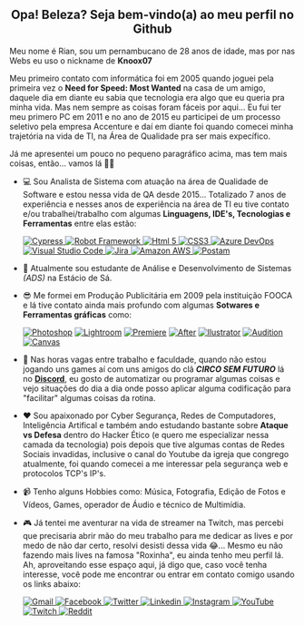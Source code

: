 <h2 align="center">Opa! Beleza? Seja bem-vindo(a) ao meu perfil no Github </h1>

Meu nome é Rian, sou um pernambucano de 28 anos de idade, mas por nas Webs eu uso o nickname de <b>Knoox07</b> 

Meu primeiro contato com informática foi em 2005 quando joguei pela primeira vez o <b>Need for Speed: Most Wanted</b> na casa de um amigo, daquele dia em diante eu sabia que tecnologia era algo que eu queria pra minha vida. Mas nem sempre as coisas foram fáceis por aqui... Eu fui ter meu primero PC em 2011 e no ano de 2015 eu participei de um processo seletivo pela empresa Accenture e daí em diante foi quando comecei minha trajetória na vida de TI, na Área de Qualidade pra ser mais expecífico.

Já me apresentei um pouco no pequeno paragráfico acima, mas tem mais coisas, então... vamos lá 👊🏻

- 💻 Sou Analista de Sistema com atuação na área de Qualidade de Software e estou nessa vida de QA desde 2015... Totalizado 7 anos de experiência e nesses anos de experiência na área de TI eu tive contato e/ou trabalhei/trabalho com algumas <b>Linguagens, IDE's, Tecnologias e Ferramentas</b> entre elas estão:
  
   <a href="https://www.cypress.io">
   <img alt="Cypress" src="https://img.shields.io/badge/Cypress-17202C.svg?style=for-the-badge&logo=Cypress&logoColor=white"/>
    </a>
    <a href="https://robotframework.org">
      <img alt="Robot Framework" src="https://img.shields.io/badge/Robot%20Framework-000000.svg?style=for-the-badge&logo=Robot-Framework&logoColor=white""/>
    </a>
    <a href="https://html5.org">
      <img alt="Html 5" src="https://img.shields.io/badge/HTML5-E34F26.svg?style=for-the-badge&logo=HTML5&logoColor=white"/>
    </a>
    <a href="https://www.css3.com/">
      <img alt="CSS3" src="https://img.shields.io/badge/CSS3-1572B6.svg?style=for-the-badge&logo=CSS3&logoColor=white"/>
    </a>
    <a href="https://azure.microsoft.com/pt-br/products/devops">
      <img alt="Azure DevOps" src="https://img.shields.io/badge/Azure%20DevOps-0078D7.svg?style=for-the-badge&logo=Azure-DevOps&logoColor=white"/>
    </a>
    <a href="https://code.visualstudio.com">
      <img alt="Visual Studio Code" src="https://img.shields.io/badge/Visual%20Studio%20Code-007ACC.svg?style=for-the-badge&logo=Visual-Studio-Code&logoColor=white"/>
    </a>
    <a href="https://www.atlassian.com/software/jira">
      <img alt="Jira" src="https://img.shields.io/badge/Jira-0052CC.svg?style=for-the-badge&logo=Jira&logoColor=white"/>
    </a>
    <a href="https://aws.amazon.com/pt">
      <img alt="Amazon AWS" src="https://img.shields.io/badge/Amazon%20AWS-232F3E.svg?style=for-the-badge&logo=Amazon-AWS&logoColor=white"/>
    </a>
    <a href="https://www.postman.com">
      <img alt="Postam" src="https://img.shields.io/badge/Postman-FF6C37.svg?style=for-the-badge&logo=Postman&logoColor=white"/>
    </a>

- 🌱 Atualmente sou estudante de Análise e Desenvolvimento de Sistemas _(ADS)_ na Estácio de Sá.

- 😎 Me formei em Produção Publicitária em 2009 pela instituição FOOCA e lá tive contato ainda mais profundo com algumas <b>Sotwares e Ferramentas gráficas</b> como:

  <a href="https://www.adobe.com/br">
  <img alt="Photoshop" src="https://img.shields.io/badge/Adobe%20Photoshop-31A8FF.svg?style=for-the-badge&logo=Adobe-Photoshop&logoColor=white"/></a>
  <a href="https://www.adobe.com/br"><img alt="Lightroom" src="https://img.shields.io/badge/Adobe%20Lightroom%20Classic-31A8FF.svg?style=for-the-badge&logo=Adobe-Lightroom-Classic&logoColor=white"></a>
  <a href="https://www.adobe.com/br"><img alt="Premiere" src="https://img.shields.io/badge/Adobe%20Premiere%20Pro-9999FF.svg?style=for-the-badge&logo=Adobe-Premiere-Pro&logoColor=white"/></a>
  <a href="https://www.adobe.com/br"><img alt="After" src="https://img.shields.io/badge/Adobe%20After%20Effects-9999FF.svg?style=for-the-badge&logo=Adobe-After-Effects&logoColor=white"/></a>
  <a href="https://www.adobe.com/br"><img alt="Ilustrator" src="https://img.shields.io/badge/Adobe%20Illustrator-FF9A00.svg?style=for-the-badge&logo=Adobe-Illustrator&logoColor=white"/></a>
  <a href="https://www.adobe.com/br"><img alt="Audition" src="https://img.shields.io/badge/Adobe%20Audition-9999FF.svg?style=for-the-badge&logo=Adobe-Audition&logoColor=white"/></a>
  <a href="https://www.canva.com/pt_br"><img alt="Canvas" src="https://img.shields.io/badge/Canva-00C4CC.svg?style=for-the-badge&logo=Canva&logoColor=white"/></a>

- 🤖 Nas horas vagas entre trabalho e faculdade, quando não estou jogando uns games aí com uns amigos do clã _<b>CIRCO SEM FUTURO</b>_ lá no <b><a href="https://discord.com">Discord</a></b>, eu gosto de automatizar ou programar algumas coisas e vejo situações do dia a dia onde posso aplicar alguma codificação para "facilitar" algumas coisas da rotina.

- ❤️ Sou apaixonado por Cyber Segurança, Redes de Computadores, Inteligência Artifical e também ando estudando bastante sobre <b>Ataque vs Defesa</b> dentro do Hacker Ético (e quero me especializar nessa camada da tecnologia) pois depois que tive algumas contas de Redes Sociais invadidas, inclusive o canal do Youtube da igreja que congrego atualmente, foi quando comecei a me interessar pela segurança web e protocolos TCP's IP's.

- 📹 Tenho alguns Hobbies como: Música, Fotografia, Edição de Fotos e Vídeos, Games, operador de Áudio e técnico de Multimídia.

- 🎮 Já tentei me aventurar na vida de streamer na Twitch, mas percebi que precisaria abrir mão do meu trabalho para me dedicar as lives e por medo de não dar certo, resolvi desisti dessa vida 😂... Mesmo eu não fazendo mais lives na famosa "Roxinha", eu ainda tenho meu perfil lá. Ah, aproveitando esse espaço aqui, já digo que, caso você tenha interesse, você pode me encontrar ou entrar em contato comigo usando os links abaixo:
 
  <a href="mailto:rianbarbosa35@gmail.com">
      <img alt="Gmail" src="https://img.shields.io/badge/Gmail-D14836?style=for-the-badge&logo=gmail&logoColor=white"/>
    </a>
    <a href="https://facebook.com/playknoxfps">
      <img alt="Facebook" src="https://img.shields.io/badge/Facebook-1877F2?style=for-the-badge&logo=facebook&logoColor=white"/>
    </a>
    <a href="https://twitter.com/knooxx07">
      <img alt="Twitter" src="https://img.shields.io/badge/Twitter-1DA1F2?style=for-the-badge&logo=twitter&logoColor=white"/>
    </a>
    <a href="https://www.linkedin.com/in/rianbarbosa35">
      <img alt="Linkedin" src="https://img.shields.io/badge/LinkedIn-0A66C2.svg?style=for-the-badge&logo=LinkedIn&logoColor=white"/>
    </a>
    <a href="https://www.instagram.com/playknox">
      <img alt="Instagram" src="https://img.shields.io/badge/Instagram-E4405F.svg?style=for-the-badge&logo=Instagram&logoColor=white"/>
    </a>
    <a href="https://www.youtube.com/@knoox07">
      <img alt="YouTube" src="https://img.shields.io/badge/YouTube-FF0000?style=for-the-badge&logo=youtube&logoColor=white"/>
    </a>
    <a href="https://www.twitch.com/knoox07">
      <img alt="Twitch" src="https://img.shields.io/badge/Twitch-9146FF?style=for-the-badge&logo=twitch&logoColor=white"/>
    </a>
    <a href="https://www.reddit.com/user/playknox">
      <img alt="Reddit" src="https://img.shields.io/badge/Reddit-FF4500?style=for-the-badge&logo=reddit&logoColor=white"/>
    </a>
